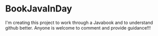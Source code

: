 # BookJavaInDay
I'm creating this project to work through a Javabook and to understand github better.
Anyone is welcome to comment and provide guidance!!!
 
## 